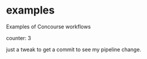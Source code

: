 # examples
Examples of Concourse workflows

counter: 3

just a tweak to get a commit to see my pipeline change.
